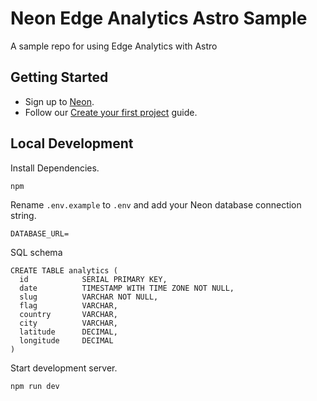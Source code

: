 # Neon Edge Analytics Astro Sample

A sample repo for using Edge Analytics with Astro

## Getting Started

- Sign up to [Neon](https://neon.tech/).
- Follow our [Create your first project](https://neon.tech/docs/get-started-with-neon/setting-up-a-project) guide.

## Local Development

Install Dependencies.

```
npm
```

Rename `.env.example` to `.env` and add your Neon database connection string.

```
DATABASE_URL=
```

SQL schema

```
CREATE TABLE analytics (
  id            SERIAL PRIMARY KEY,
  date          TIMESTAMP WITH TIME ZONE NOT NULL,
  slug          VARCHAR NOT NULL,
  flag          VARCHAR,
  country       VARCHAR,
  city          VARCHAR,
  latitude      DECIMAL,
  longitude     DECIMAL
)
```

Start development server.

```
npm run dev
```
